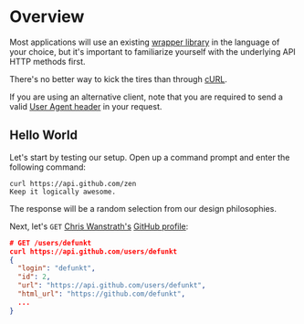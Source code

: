 # Overview

Most applications will use an existing [wrapper library](https://developer.github.com/libraries/ "Link to docs about libaries") in the language of your choice,
but it's important to familiarize yourself with the underlying API HTTP methods first.

There's no better way to kick the tires than through [cURL](http://curl.haxx.se/ "Link to cUrl").

If you are using an alternative client, note that you are required to send a valid
[User Agent header](https://developer.github.com/v3/#user-agent-required "Link to docs") in your request.

## Hello World

Let's start by testing our setup. Open up a command prompt and enter the following command:

```shell
curl https://api.github.com/zen
Keep it logically awesome.
```

The response will be a random selection from our design philosophies.

Next, let's `GET` [Chris Wanstrath's](https://github.com/defunkt "Link to https://github.com/defunkt")
[GitHub profile](https://developer.github.com/v3/users/#get-a-single-user "Link to API docs"):

```json
# GET /users/defunkt
curl https://api.github.com/users/defunkt
{
  "login": "defunkt",
  "id": 2,
  "url": "https://api.github.com/users/defunkt",
  "html_url": "https://github.com/defunkt",
  ...
}
```